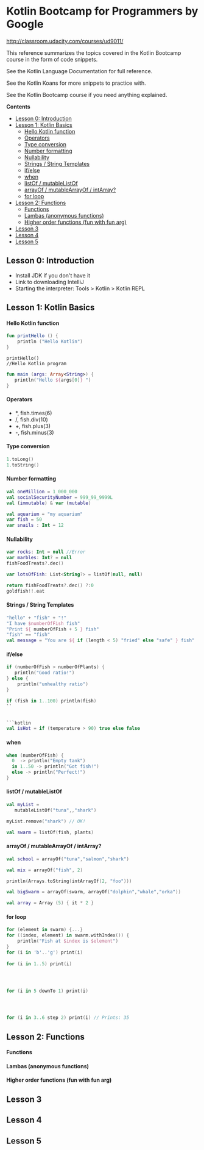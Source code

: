 
# Kotlin Bootcamp for Programmers by Google
    
  http://classroom.udacity.com/courses/ud9011/
  
  This reference summarizes the topics covered in the Kotlin Bootcamp course in the form of code snippets.
  
  See the Kotlin Language Documentation for full reference. 
  
  See the Kotlin Koans for more snippets to practice with. 
  
  See the Kotlin Bootcamp course if you need anything explained. 

<!-- START doctoc generated TOC please keep comment here to allow auto update -->
<!-- DON'T EDIT THIS SECTION, INSTEAD RE-RUN doctoc TO UPDATE -->
**Contents**

- [Lesson 0: Introduction](#lesson-0-introduction)
- [Lesson 1: Kotlin Basics](#lesson-1-kotlin-basics)
    - [Hello Kotlin function](#hello-kotlin-function)
    - [Operators](#operators)
    - [Type conversion](#type-conversion)
    - [Number formatting](#number-formatting)
    - [Nullability](#nullability)
    - [Strings / String Templates](#strings--string-templates)
    - [if/else](#ifelse)
    - [when](#when)
    - [listOf / mutableListOf](#listof--mutablelistof)
    - [arrayOf / mutableArrayOf / intArray?](#arrayof--mutablearrayof--intarray)
    - [for loop](#for-loop)
- [Lesson 2: Functions](#lesson-2-functions)
    - [Functions](#functions)
    - [Lambas (anonymous functions)](#lambas-anonymous-functions)
    - [Higher order functions (fun with fun arg)](#higher-order-functions-fun-with-fun-arg)
- [Lesson 3](#lesson-3)
- [Lesson 4](#lesson-4)
- [Lesson 5](#lesson-5)

<!-- END doctoc generated TOC please keep comment here to allow auto update -->


## Lesson 0: Introduction

- Install JDK if you don't have it
- Link to downloading  IntelliJ
- Starting the interpreter: Tools > Kotlin > Kotlin REPL

## Lesson 1: Kotlin Basics

#### Hello Kotlin function

```kotlin
fun printHello () {
    println ("Hello Kotlin")
}
```

```
printHello()
//Hello Kotlin program
```

```kotlin
fun main (args: Array<String>) {
   println("Hello ${args[0]} ")
}
```
#### Operators
- *, fish.times(6)
- /, fish.div(10)
- +, fish.plus(3)
- -, fish.minus(3)
      
#### Type conversion 
```kotlin
1.toLong()
1.toString()
```
#### Number formatting
```kotlin
val oneMillion = 1_000_000
val socialSecurityNumber = 999_99_9999L
val (immutable) & var (mutable)
```

```kotlin
val aquarium = "my aquarium"
var fish = 50
var snails : Int = 12
```


#### Nullability
```kotlin
var rocks: Int = null //Error
var marbles: Int? = null
fishFoodTreats?.dec()

var lotsOfFish: List<String?> = listOf(null, null)

return fishFoodTreats?.dec() ?:0
goldfish!!.eat
```
#### Strings / String Templates
```kotlin
"hello" + "fish" + "!"
"I have $numberOfFish fish"
"Print ${ numberOfFish + 5 } fish"
"fish" == "fish"
val message = "You are ${ if (length < 5) "fried" else "safe" } fish"
```

#### if/else
```kotlin
if (numberOfFish > numberOfPlants) {     
   println("Good ratio!") 
} else {
    println("unhealthy ratio")
}
```

```kotlin
if (fish in 1..100) println(fish)
``


```kotlin
val isHot = if (temperature > 90) true else false
```
 
#### when
```kotlin
when (numberOfFish) { 
  0  -> println("Empty tank") 
  in 1..50 -> println("Got fish!") 
  else -> println("Perfect!") 
}
```

#### listOf / mutableListOf
```kotlin
val myList = 
   mutableListOf("tuna",,"shark")
```


```kotlin
myList.remove("shark") // OK!
```


```kotlin
val swarm = listOf(fish, plants)
```

#### arrayOf / mutableArrayOf / intArray?
```kotlin
val school = arrayOf("tuna","salmon","shark")
```
```kotlin
val mix = arrayOf("fish", 2)
```
```kotlin
println(Arrays.toString(intArrayOf(2, "foo")))

val bigSwarm = arrayOf(swarm, arrayOf("dolphin","whale","orka"))

val array = Array (5) { it * 2 }
```

#### for loop
```kotlin
for (element in swarm) {...}
for ((index, element) in swarm.withIndex()) {
    println("Fish at $index is $element")
}
for (i in 'b'..'g') print(i)
 
for (i in 1..5) print(i) 




for (i in 5 downTo 1) print(i)




for (i in 3..6 step 2) print(i) // Prints: 35
```        






## Lesson 2: Functions
#### Functions

#### Lambas (anonymous functions)


#### Higher order functions (fun with fun arg)



## Lesson 3

## Lesson 4

## Lesson 5